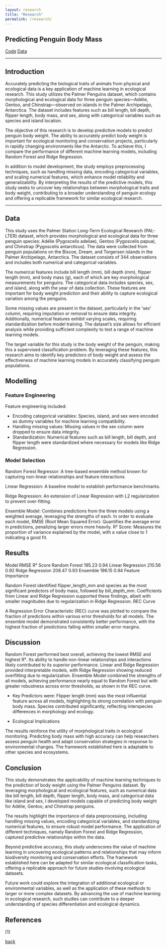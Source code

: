 ```yaml
---
layout: research
title: "Research"
permalink: /research/
---
```


## Predicting Penguin Body Mass 
[Code](https://colab.research.google.com/drive/1J4wXknTVbelWBQYBGbdF_wsY-XkK__2m?usp=sharing)
[Data](https://archive.ics.uci.edu/dataset/690/palmer+penguins-3) 

---

## Introduction

Accurately predicting the biological traits of animals from physical and ecological data is a key application of machine learning in ecological research. This study utilizes the Palmer Penguins dataset, which contains morphological and ecological data for three penguin species—Adélie, Gentoo, and Chinstrap—observed on islands in the Palmer Archipelago, Antarctica. The dataset includes features such as bill length, bill depth, flipper length, body mass, and sex, along with categorical variables such as species and island location.

The objective of this research is to develop predictive models to predict penguin body weight. The ability to accurately predict body weight is important for ecological monitoring and conservation projects, particularly in rapidly changing environments like the Antarctic. To achieve this, I compare the performance of different machine learning models, including Random Forest and Ridge Regression.

In addition to model development, the study employs preprocessing techniques, such as handling missing data, encoding categorical variables, and scaling numerical features, which enhance model reliability and generalizability. By interpreting the results of the predictive models, this study seeks to uncover key relationships between morphological traits and body weight, contributing to a broader understanding of penguin ecology and offering a replicable framework for similar ecological research.

---

## Data
This study uses the Palmer Station Long-Term Ecological Research (PAL-LTER) dataset, which provides morphological and ecological data for three penguin species: Adélie (Pygoscelis adeliae), Gentoo (Pygoscelis papua), and Chinstrap (Pygoscelis antarcticus). The data were collected from penguin populations on the Biscoe, Dream, and Torgersen islands in the Palmer Archipelago, Antarctica. The dataset consists of 344 observations and includes both numerical and categorical variables.

The numerical features include bill length (mm), bill depth (mm), flipper length (mm), and body mass (g), each of which are key morphological measurements for penguins. The categorical data includes species, sex, and island, along with the year of data collection. These features are important for body weight prediction and their ability to capture ecological variation among the penguins.

Some missing values are present in the dataset, particularly in the 'sex' column, requiring imputation or removal to ensure data integrity. Additionally, numerical features exhibit varying scales, requiring standardization before model training. The dataset’s size allows for efficient analysis while providing sufficient complexity to test a range of machine learning models.

The target variable for this study is the body weight of the penguin, making this a supervised classification problem. By leveraging these features, this research aims to identify key predictors of body weight and assess the effectiveness of machine learning models in accurately classifying penguin populations.

## Modelling

### Feature Engineering
Feature engineering included:
- Encoding categorical variables: Species, island, and sex were encoded as dummy variables for machine learning compatibility.
- Handling missing values: Missing values in the sex column were dropped to ensure data integrity.
- Standardization: Numerical features such as bill length, bill depth, and flipper length were standardized where necessary for models like Ridge Regression.

### Model Selection 
Random Forest Regressor:
A tree-based ensemble method known for capturing non-linear relationships and feature interactions.

Linear Regression:
A baseline model to establish performance benchmarks.

Ridge Regression:
An extension of Linear Regression with L2 regularization to prevent over-fitting.

Ensemble Model:
Combines predictions from the three models using a weighted average, leveraging the strengths of each. In order to evaluate each model, RMSE (Root Mean Squared Error): Quantifies the average error in predictions, penalizing larger errors more heavily.
R² Score: Measures the proportion of variance explained by the model, with a value close to 1 indicating a good fit.

## Results
Model	RMSE	R² Score
Random Forest	195.23	0.94
Linear Regression	210.56	0.92
Ridge Regression	208.47	0.93
Ensemble	196.15	0.94
Feature Importance

Random Forest identified flipper_length_mm and species as the most significant predictors of body mass, followed by bill_depth_mm. Coefficients from Linear and Ridge Regression supported these findings, albeit with smaller magnitudes due to regularization in Ridge Regression.
REC Curve

A Regression Error Characteristic (REC) curve was plotted to compare the fraction of predictions within various error thresholds for all models. The ensemble model demonstrated consistently better performance, with the highest fraction of predictions falling within smaller error margins.

## Discussion
Random Forest performed best overall, achieving the lowest RMSE and highest R². Its ability to handle non-linear relationships and interactions likely contributed to its superior performance.
Linear and Ridge Regression provided interpretable models, with Ridge Regression showing reduced overfitting due to regularization.
Ensemble Model combined the strengths of all models, achieving performance nearly equal to Random Forest but with greater robustness across error thresholds, as shown in the REC curve.

- Key Predictors were: Flipper length (mm) was the most influential feature across all models, highlighting its strong correlation with penguin body mass. Species contributed significantly, reflecting interspecies differences in morphology and ecology.

- Ecological Implications

The results reinforce the utility of morphological traits in ecological monitoring. Predicting body mass with high accuracy can help researchers assess penguin health and adapt conservation strategies in response to environmental changes. The framework established here is adaptable to other species and ecosystems.

## Conclusion
This study demonstrates the applicability of machine learning techniques to the prediction of body weight using the Palmer Penguins dataset. By leveraging morphological and ecological features, such as numerical data like bill length, bill depth, flipper length, body mass, and categorical data like island and sex, I developed models capable of predicting body weight for Adélie, Gentoo, and Chinstrap penguins.

The results highlight the importance of data preprocessing, including handling missing values, encoding categorical variables, and standardizing numerical features, to ensure robust model performance. The application of different techniques, namely Random Forest and Ridge Regression, captured predictive relationships within the data.

Beyond predictive accuracy, this study underscores the value of machine learning in uncovering ecological patterns and relationships that may inform biodiversity monitoring and conservation efforts. The framework established here can be adapted for similar ecological classification tasks, offering a replicable approach for future studies involving ecological datasets.

Future work could explore the integration of additional ecological or environmental variables, as well as the application of these methods to larger or more complex datasets. By advancing the use of machine learning in ecological research, such studies can contribute to a deeper understanding of species differentiation and ecological dynamics.

## References
[1] 

[back](./)

